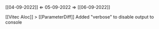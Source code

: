 [[04-09-2022]] $\Leftarrow$ 05-09-2022 $\Rightarrow$ [[06-09-2022]]

[[Vitec Aloc]] > [[ParameterDiff]]
	Added "verbose" to disable output to console